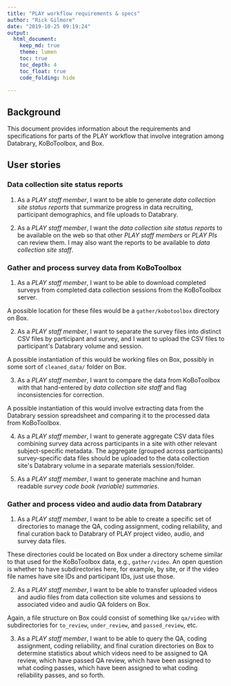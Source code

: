 ```yaml
---
title: "PLAY workflow requirements & specs"
author: "Rick Gilmore"
date: "2019-10-25 09:19:24"
output: 
  html_document:
    keep_md: true
    theme: lumen
    toc: true
    toc_depth: 4
    toc_float: true
    code_folding: hide
    
---
```


## Background

This document provides information about the requirements and specifications for parts of the PLAY workflow that involve integration among Databrary, KoBoToolbox, and Box.

## User stories

### Data collection site status reports

1. As a *PLAY staff member*, I want to be able to generate *data collection site status reports* that summarize progress in data recruiting, participant demographics, and file uploads to Databrary.

2. As a *PLAY staff member*, I want the *data collection site status reports* to be available on the web so that other *PLAY staff members* or *PLAY PIs* can review them. I may also want the reports to be available to *data collection site staff*.

### Gather and process survey data from KoBoToolbox

1. As a *PLAY staff member*, I want to be able to download completed surveys from completed data collection sessions from the KoBoToolbox server. 

A possible location for these files would be a `gather/kobotoolbox` directory on Box.

2. As a *PLAY staff member*, I want to separate the survey files into distinct CSV files by participant and survey, and I want to upload the CSV files to participant's Databrary volume and session.

A possible instantiation of this would be working files on Box, possibly in some sort of `cleaned_data/` folder on Box.

3. As a *PLAY staff member*, I want to compare the data from KoBoToolbox with that hand-entered by *data collection site staff* and flag inconsistencies for correction.

A possible instantiation of this would involve extracting data from the Databrary session spreadsheet and comparing it to the processed data from KoBoToolbox.

4. As a *PLAY staff member*, I want to generate aggregate CSV data files combining survey data across participants in a site with other relevant subject-specific metadata. The aggregate (grouped across participants) survey-specific data files should be uploaded to the data collection site's Databrary volume in a separate materials session/folder.

5. As a *PLAY staff member*, I want to generate machine and human readable *survey code book (variable) summaries*.

### Gather and process video and audio data from Databrary

1. As a *PLAY staff member*, I want to be able to create a specific set of directories to manage the QA, coding assignment, coding reliability, and final curation back to Databrary of PLAY project video, audio, and survey data files.

These directories could be located on Box under a directory scheme similar to that used for the KoBoToolbox data, e.g., `gather/video`.
An open question is whether to have subdirectories here, for example, by site, or if the video file names have site IDs and participant IDs, just use those.

2. As a *PLAY staff member*, I want to be able to transfer uploaded videos and audio files from data collection site volumes and sessions to associated video and audio QA folders on Box.

Again, a file structure on Box could consist of something like `qa/video` with subdirectories for `to_review`, `under_review`, and `passed_review`, etc.

3. As a *PLAY staff member*, I want to be able to query the QA, coding assignment, coding reliability, and final curation directories on Box to determine statistics about which videos need to be assigned to QA review, which have passed QA review, which have been assigned to what coding passes, which have been assigned to what coding reliability passes, and so forth.
